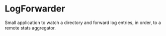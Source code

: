 # LogForwarder

Small application to watch a directory and forward log entries, in order, to a remote stats aggregator.
